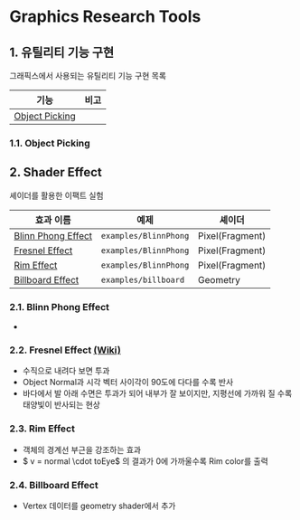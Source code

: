 # Graphics Research Tools

## 1. 유틸리티 기능 구현

그래픽스에서 사용되는 유틸리티 기능 구현 목록

| 기능 | 비고 | 
|---|---|
| [Object Picking](#11-object-picking) |  | 

### 1.1. Object Picking


## 2. Shader Effect

셰이더를 활용한 이팩트 실험

| 효과 이름 | 예제 | 셰이더 | 
|---|---|---|
| [Blinn Phong Effect](#21-blinn-phong-effect) | `examples/BlinnPhong` | Pixel(Fragment) | 
| [Fresnel Effect](#22-fresnel-effect) | `examples/BlinnPhong` | Pixel(Fragment) | 
| [Rim Effect](#23-rim-effect) | `examples/BlinnPhong` | Pixel(Fragment) |  
| [Billboard Effect](#24-billboard-effect) | `examples/billboard` | Geometry |  

### 2.1. Blinn Phong Effect
  * 

### 2.2. Fresnel Effect [(Wiki)](https://en.wikipedia.org/wiki/Fresnel_equations)
  * 수직으로 내려다 보면 투과
  * Object Normal과 시각 벡터 사이각이 90도에 다다를 수록 반사
  * 바다에서 발 아래 수면은 투과가 되어 내부가 잘 보이지만, 지평선에 가까워 질 수록 태양빛이 반사되는 현상

### 2.3. Rim Effect
  * 객체의 경계선 부근을 강조하는 효과
  * $ v = normal \cdot toEye$ 의 결과가 0에 가까울수록 Rim color를 출력

### 2.4. Billboard Effect
  * Vertex 데이터를 geometry shader에서 추가